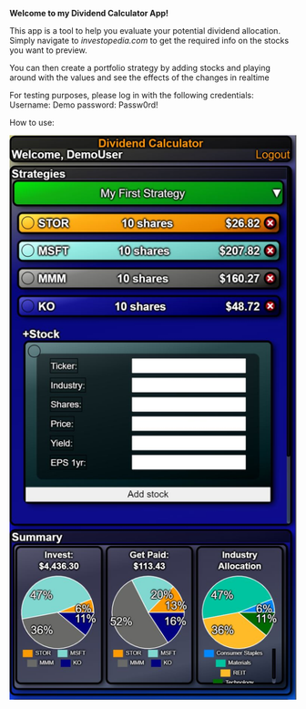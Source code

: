 **Welcome to my Dividend Calculator App!**
             
This app is a tool to help you evaluate your potential dividend
allocation. Simply navigate to *investopedia.com* to get the required 
info on the stocks you want to preview.
            
You can then create a portfolio strategy by adding stocks and
playing around with the values and see the effects of the changes
in realtime
            
For testing purposes, please log in with the following credentials:
             Username: Demo
             password: Passw0rd!

How to use:

![Main View](/readme/demo.jpg)
